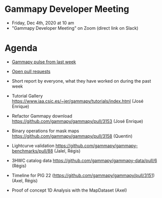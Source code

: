 

# Gammapy Developer Meeting

* Friday, Dec 4th, 2020 at 10 am
* "Gammapy Developer Meeting" on Zoom (direct link on Slack)
# Agenda

* [Gammapy pulse from last week](https://github.com/gammapy/gammapy/pulse)
* [Open pull requests](https://github.com/gammapy/gammapy/pulls)
* Short report by everyone, what they have worked on during the past week 

* Tutorial Gallery https://www.iaa.csic.es/~jer/gammapy/tutorials/index.html (José Enrique)
* Refactor Gammapy download https://github.com/gammapy/gammapy/pull/3153  (José Enrique)
* Binary operations for mask maps https://github.com/gammapy/gammapy/pull/3158 (Quentin)
* Lightcurve validation https://github.com/gammapy/gammapy-benchmarks/pull/88 (Jalel, Régis)
* 3HWC catalog data https://github.com/gammapy/gammapy-data/pull/6 (Régis)
* Timeline for PIG 22 (https://github.com/gammapy/gammapy/pull/3151) (Axel, Régis)
* Proof of concept 1D Analysis with the MapDataset (Axel)
